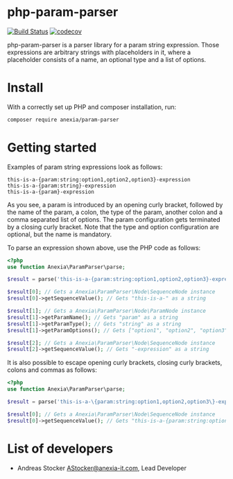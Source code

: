 php-param-parser
================

[![Build Status](https://travis-ci.org/anexia-it/php-param-parser.svg?branch=master)](https://travis-ci.org/anexia-it/php-param-parser)
[![codecov](https://codecov.io/gh/anexia-it/php-param-parser/branch/master/graph/badge.svg)](https://codecov.io/gh/anexia-it/php-param-parser)

php-param-parser is a parser library for a param string expression. Those expressions are arbitrary strings with 
placeholders in it, where a placeholder consists of a name, an optional type and a list of options.

# Install

With a correctly set up PHP and composer installation, run:

```bash
composer require anexia/param-parser
```

# Getting started

Examples of param string expressions look as follows:

```
this-is-a-{param:string:option1,option2,option3}-expression
this-is-a-{param:string}-expression
this-is-a-{param}-expression
```

As you see, a param is introduced by an opening curly bracket, followed by the name of the param, a colon, the type of 
the param, another colon and a comma separated list of options. The param configuration gets terminated by a closing 
curly bracket. Note that the type and option configuration are optional, but the name is mandatory.

To parse an expression shown above, use the PHP code as follows:

```php
<?php
use function Anexia\ParamParser\parse;

$result = parse('this-is-a-{param:string:option1,option2,option3}-expression');

$result[0]; // Gets a Anexia\ParamParser\Node\SequenceNode instance
$result[0]->getSequenceValue(); // Gets "this-is-a-" as a string

$result[1]; // Gets a Anexia\ParamParser\Node\ParamNode instance
$result[1]->getParamName(); // Gets "param" as a string
$result[1]->getParamType(); // Gets "string" as a string
$result[1]->getParamOptions(); // Gets ["option1", "option2", "option3"] as an array of strings

$result[2]; // Gets a Anexia\ParamParser\Node\SequenceNode instance
$result[2]->getSequenceValue(); // Gets "-expression" as a string
```

It is also possible to escape opening curly brackets, closing curly brackets, colons and commas as follows:

```php
<?php
use function Anexia\ParamParser\parse;

$result = parse('this-is-a-\{param:string:option1,option2,option3\}-expression');

$result[0]; // Gets a Anexia\ParamParser\Node\SequenceNode instance
$result[0]->getSequenceValue(); // Gets "this-is-a-{param:string:option1,option2,option3}-expression" as a string
```

# List of developers

* Andreas Stocker <AStocker@anexia-it.com>, Lead Developer
